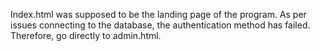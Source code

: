 Index.html was supposed to be the landing page of the program. As per issues connecting to the database, the authentication method has failed. Therefore, go directly to admin.html.
